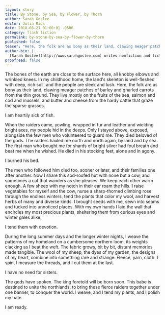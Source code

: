 ```yaml
---
layout: story
title: By Stone, by Sea, by Flower, by Thorn
author: Sarah Goslee
editor: Julia Rios
date: 2018-08-21 01:00:01 -0500
category: flash fiction
permalink: by-stone-by-sea-by-flower-by-thorn
published: false
teaser: "Here, the folk are as bony as their land, clawing meager patches of barley and gnarled carrots from the thin ground."
author-bio: |
  [Sarah Goslee](http://www.sarahgoslee.com) writes nonfiction and fiction about all sorts of things: ecology, weaving, unicorns, agriculture. She is on the fourth of her nine lives, and hopes the remaining five take a very long time to run out.
proofread: false
---
```


The bones of the earth are close to the surface here, all knobby elbows and wrinkled knees. In my childhood home, the land's skeleton is well-fleshed with deep, rich soil, and the people are sleek and lush. Here, the folk are as bony as their land, clawing meager patches of barley and gnarled carrots from the thin ground. They live mostly on the fruits of the sea, salmon and cod and mussels, and butter and cheese from the hardy cattle that graze the sparse grasses.
I am heartily sick of fish.
When the raiders came, yowling, wrapped in fur and leather and wielding bright axes, my people hid in the deeps. Only I stayed above, exposed, alongside the few men who volunteered to guard me. They died beloved of the gods. The raiders hauled me north and north again, by land and by sea. The first man who bought me for shards of bright silver had foul breath and beat me when he wished. He died in his stocking feet, alone and in agony.
 I burned his bed.
The men who followed him died too, sooner or later, and their families one after another. Now I share this sod-roofed hut with none but a cow, and sometimes a cat that wanders as she pleases. We keep each other warm enough. A few sheep with my notch in their ear roam the hills. I raise vegetables for myself and the cow, nurse a sharp-thorned climbing rose through the endless winters, tend the plants that color my wool, and harvest herbs of many and diverse kinds. I brought seeds with me, sewn into seams and tucked into unnoticed places. With my own hands I laid the wall that encircles my most precious plants, sheltering them from curious eyes and winter gales alike.
I tend them with devotion.
During the long summer days and the longer winter nights, I weave the patterns of my homeland on a cumbersome northern loom, its weights clacking as I beat the weft. The fabric grows, bit by bit, distant memories made tangible. The wool of my sheep, the dyes of my garden, the designs of my heart, combine into something rare and strange. Fleece, yarn, cloth. I spin, I measure the threads, and I cut them at the last.
I have no need for sisters.
 The gods have spoken. The king foretold will be born soon. This babe is destined to unite the northlands, to bring these fierce raiders together under one banner, to conquer the world. I weave, and I tend my plants, and I polish my hate.
 I am ready.